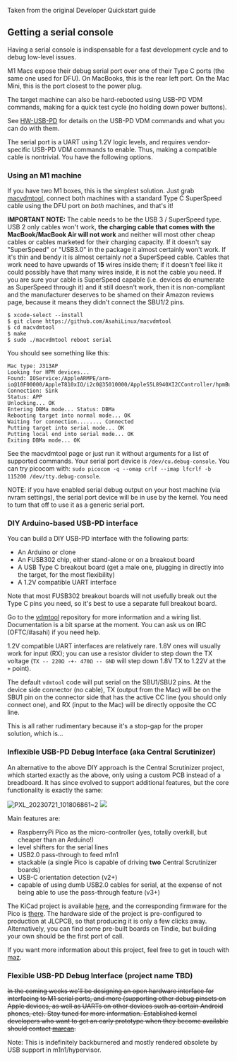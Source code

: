 Taken from the original Developer Quickstart guide

## Getting a serial console

Having a serial console is indispensable for a fast development cycle and to debug low-level issues.

M1 Macs expose their debug serial port over one of their Type C ports (the same one used for DFU). On MacBooks, this is the rear left port. On the Mac Mini, this is the port closest to the power plug.

The target machine can also be hard-rebooted using USB-PD VDM commands, making for a quick test cycle (no holding down power buttons).

See [HW-USB-PD](HW-USB-PD.md) for details on the USB-PD VDM commands and what you can do with them.

The serial port is a UART using 1.2V logic levels, and requires vendor-specific USB-PD VDM commands to enable. Thus, making a compatible cable is nontrivial. You have the following options.

### Using an M1 machine

If you have two M1 boxes, this is the simplest solution. Just grab [macvdmtool](https://github.com/AsahiLinux/macvdmtool/), connect both machines with a standard Type C SuperSpeed cable using the DFU port on *both* machines, and that's it!

**IMPORTANT NOTE:** The cable needs to be the USB 3 / SuperSpeed type. USB 2 only cables won't work, **the charging cable that comes with the MacBook/MacBook Air will not work** and neither will most other cheap cables or cables marketed for their charging capacity. If it doesn't say "SuperSpeed" or "USB3.0" in the package it almost certainly won't work. If it's thin and bendy it is almost certainly *not* a SuperSpeed cable. Cables that work need to have upwards of **15** wires inside them; if it doesn't feel like it could possibly have that many wires inside, it is not the cable you need. If you are sure your cable is SuperSpeed capable (i.e. devices do enumerate as SuperSpeed through it) and it still doesn't work, then it is non-compliant and the manufacturer deserves to be shamed on their Amazon reviews page, because it means they didn't connect the SBU1/2 pins.

```shell
$ xcode-select --install
$ git clone https://github.com/AsahiLinux/macvdmtool
$ cd macvdmtool
$ make
$ sudo ./macvdmtool reboot serial
```

You should see something like this:

```
Mac type: J313AP
Looking for HPM devices...
Found: IOService:/AppleARMPE/arm-io@10F00000/AppleT810xIO/i2c0@35010000/AppleS5L8940XI2CController/hpmBusManager@6B/AppleHPMBusController/hpm0/AppleHPMARM
Connection: Sink
Status: APP 
Unlocking... OK
Entering DBMa mode... Status: DBMa
Rebooting target into normal mode... OK
Waiting for connection........ Connected
Putting target into serial mode... OK
Putting local end into serial mode... OK
Exiting DBMa mode... OK
```

See the macvdmtool page or just run it without arguments for a list of supported commands. Your serial port device is `/dev/cu.debug-console`. You can try picocom with: `sudo picocom -q --omap crlf --imap lfcrlf -b 115200 /dev/tty.debug-console`.


NOTE: if you have enabled serial debug output on your host machine (via nvram settings), the serial port device will be in use by the kernel. You need to turn that off to use it as a generic serial port.

### DIY Arduino-based USB-PD interface

You can build a DIY USB-PD interface with the following parts:

* An Arduino or clone
* An FUSB302 chip, either stand-alone or on a breakout board
* A USB Type C breakout board (get a male one, plugging in directly into the target, for the most flexibility)
* A 1.2V compatible UART interface

Note that most FUSB302 breakout boards will not usefully break out the Type C pins you need, so it's best to use a separate full breakout board.

Go to the [vdmtool](https://github.com/AsahiLinux/vdmtool) repository for more information and a wiring list. Documentation is a bit sparse at the moment. You can ask us on IRC (OFTC/#asahi) if you need help.

1.2V compatible UART interfaces are relatively rare. 1.8V ones will usually work for input (RX); you can use a resistor divider to step down the TX voltage (`TX -- 220Ω -+- 470Ω -- GND` will step down 1.8V TX to 1.22V at the `+` point).

The default `vdmtool` code will put serial on the SBU1/SBU2 pins. At the device side connector (no cable), TX (output from the Mac) will be on the SBU1 pin on the connector side that has the active CC line (you should only connect one), and RX (input to the Mac) will be directly opposite the CC line.

This is all rather rudimentary because it's a stop-gap for the proper solution, which is...

### Inflexible USB-PD Debug Interface (aka Central Scrutinizer)

An alternative to the above DIY approach is the Central Scrutinizer project, which started exactly as the above, only using a custom PCB instead of a breadboard. It has since evolved to support additional features, but the core functionality is exactly the same:

![PXL_20230721_101806861~2](https://github.com/AsahiLinux/docs/assets/19569618/bf545188-f8d8-4888-acd9-58985ac84099)
![](https://cdn.tindiemedia.com/images/resize/7EHWxGEFPrA2RvpCMu6XwfxsC2c=/p/full-fit-in/1200x800/i/441372/products/2023-08-26T15%3A13%3A11.940Z-PXL_20230826_151035866~2.jpg)

Main features are:
- RaspberryPi Pico as the micro-controller (yes, totally overkill, but cheaper than an Arduino!)
- level shifters for the serial lines
- USB2.0 pass-through to feed m1n1
- stackable (a single Pico is capable of driving **two** Central Scrutinizer boards)
- USB-C orientation detection (v2+)
- capable of using dumb USB2.0 cables for serial, at the expense of not being able to use the pass-through feature (v3+)

The KiCad project is available [here](https://git.kernel.org/pub/scm/linux/kernel/git/maz/cs-hw.git), and the corresponding firmware for the Pico is [there](https://git.kernel.org/pub/scm/linux/kernel/git/maz/cs-sw.git). The hardware side of the project is pre-configured to production at JLCPCB, so that producing it is only a few clicks away. Alternatively, you can find some pre-built boards on Tindie, but building your own should be the first port of call.

If you want more information about this project, feel free to get in touch with [maz](mailto:maz@kernel.org). 

### Flexible USB-PD Debug Interface (project name TBD)

~~In the coming weeks we'll be designing an open hardware interface for interfacing to M1 serial ports, and more (supporting other debug pinsets on Apple devices, as well as UARTs on other devices such as certain Android phones, etc). Stay tuned for more information. Established kernel developers who want to get an early prototype when they become available should contact [marcan](mailto:marcan@marcan.st).~~

Note: This is indefinitely backburnered and mostly rendered obsolete by USB support in m1n1/hypervisor.